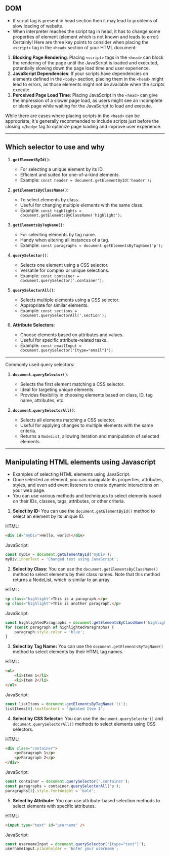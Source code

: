 
## DOM

- If script tag is present in head section then it may lead to problems of slow loading of website.
- When interpreter reaches the script tag in head, it has to change some properties of element (element which is not known and leads to error)
Certainly! Here are three key points to consider when placing the `<script>` tag in the `<head>` section of your HTML document:

1. **Blocking Page Rendering**: Placing `<script>` tags in the `<head>` can block the rendering of the page until the JavaScript is loaded and executed, potentially slowing down the page load time and user experience.
2. **JavaScript Dependencies**: If your scripts have dependencies on elements defined in the `<body>` section, placing them in the `<head>` might lead to errors, as those elements might not be available when the scripts execute.
3. **Perceived Page Load Time**: Placing JavaScript in the `<head>` can give the impression of a slower page load, as users might see an incomplete or blank page while waiting for the JavaScript to load and execute.

While there are cases where placing scripts in the `<head>` can be appropriate, it's generally recommended to include scripts just before the closing `</body>` tag to optimize page loading and improve user experience.

---

## Which selector to use and why

1. **`getElementById()`**:
   - For selecting a unique element by its ID.
   - Efficient and suited for one-of-a-kind elements.
   - Example: `const header = document.getElementById('header');`

2. **`getElementsByClassName()`**:
   - To select elements by class.
   - Useful for changing multiple elements with the same class.
   - Example: `const highlights = document.getElementsByClassName('highlight');`

3. **`getElementsByTagName()`**:
   - For selecting elements by tag name.
   - Handy when altering all instances of a tag.
   - Example: `const paragraphs = document.getElementsByTagName('p');`

4. **`querySelector()`**:
   - Selects one element using a CSS selector.
   - Versatile for complex or unique selections.
   - Example: `const container = document.querySelector('.container');`

5. **`querySelectorAll()`**:
   - Selects multiple elements using a CSS selector.
   - Appropriate for similar elements.
   - Example: `const sections = document.querySelectorAll('.section');`

6. **Attribute Selectors**:
   - Choose elements based on attributes and values.
   - Useful for specific attribute-related tasks.
   - Example: `const emailInput = document.querySelector('[type="email"]');`

---

Commonly used query selectors:

1. **`document.querySelector()`**:
   - Selects the first element matching a CSS selector.
   - Ideal for targeting unique elements.
   - Provides flexibility in choosing elements based on class, ID, tag name, attributes, etc.

2. **`document.querySelectorAll()`**:
   - Selects all elements matching a CSS selector.
   - Useful for applying changes to multiple elements with the same criteria.
   - Returns a `NodeList`, allowing iteration and manipulation of selected elements.

---

## Manipulating HTML elements using Javascript 

- Examples of selecting HTML elements using JavaScript. 
- Once selected an element, you can manipulate its properties, attributes, styles, and even add event listeners to create dynamic interactions on your web page.
- You can use various methods and techniques to select elements based on their IDs, classes, tags, attributes, or other criteria.

1. **Select by ID:**
You can use the `document.getElementById()` method to select an element by its unique ID.

HTML:
```html
<div id="myDiv">Hello, world!</div>
```

JavaScript:
```javascript
const myDiv = document.getElementById('myDiv');
myDiv.innerText = 'Changed text using JavaScript';
```

2. **Select by Class:**
You can use the `document.getElementsByClassName()` method to select elements by their class names. Note that this method returns a NodeList, which is similar to an array.

HTML:
```html
<p class="highlight">This is a paragraph.</p>
<p class="highlight">This is another paragraph.</p>
```

JavaScript:
```javascript
const highlightedParagraphs = document.getElementsByClassName('highlight');
for (const paragraph of highlightedParagraphs) {
    paragraph.style.color = 'blue';
}
```

3. **Select by Tag Name:**
You can use the `document.getElementsByTagName()` method to select elements by their HTML tag names.

HTML:
```html
<ul>
    <li>Item 1</li>
    <li>Item 2</li>
</ul>
```

JavaScript:
```javascript
const listItems = document.getElementsByTagName('li');
listItems[0].textContent = 'Updated Item 1';
```

4. **Select by CSS Selector:**
You can use the `document.querySelector()` and `document.querySelectorAll()` methods to select elements using CSS selectors.

HTML:
```html
<div class="container">
    <p>Paragraph 1</p>
    <p>Paragraph 2</p>
</div>
```

JavaScript:
```javascript
const container = document.querySelector('.container');
const paragraphs = container.querySelectorAll('p');
paragraphs[1].style.fontWeight = 'bold';
```

5. **Select by Attribute:**
You can use attribute-based selection methods to select elements with specific attributes.

HTML:
```html
<input type="text" id="username" />
```

JavaScript:
```javascript
const usernameInput = document.querySelector('[type="text"]');
usernameInput.placeholder = 'Enter your username';
```

